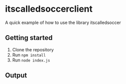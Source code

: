 # itscalledsoccerclient

A quick example of how to use the library itscalledsoccer

## Getting started

1. Clone the repository
2. Run `npm install`
3. Run `node index.js`

## Output
